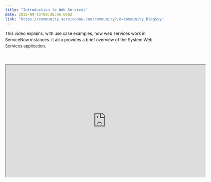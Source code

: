 ```yaml
---
title: "Introduction to Web Services"
date: 2015-09-15T00:35:06.000Z
link: "https://community.servicenow.com/community?id=community_blog&sys_id=781daea5dbd0dbc01dcaf3231f961984"
---
```

<p><span style="font-size: 10pt; line-height: 1.5em;">This video explains, with use case examples, how web services work in ServiceNow instances. It also provides a brief overview of the System Web Services application.</span></p><p><span style="font-size: 10pt; line-height: 1.5em;"><br/></span></p><p><iframe src="https://youtube.com/embed/LbEugH4uOb4" width="640" height="360"/></p><p></p><p>Topics:</p><ul><li><a href="https://www.youtube.com/watch?v=LbEugH4uOb4" title="https://www.youtube.com/watch?v=LbEugH4uOb4">ServiceNow web services overview</a></li><li><a title="outu.be/LbEugH4uOb4?t=55s" href="https://youtu.be/LbEugH4uOb4?t=55s">Inbound web services</a></li><li><a title="outu.be/LbEugH4uOb4?t=2m16s" href="https://youtu.be/LbEugH4uOb4?t=2m16s">Outbound web services</a></li><li><a title="outu.be/LbEugH4uOb4?t=3m21s" href="https://youtu.be/LbEugH4uOb4?t=3m21s">Use case 1: simple integration</a></li><li><a title="outu.be/LbEugH4uOb4?t=4m07s" href="https://youtu.be/LbEugH4uOb4?t=4m07s">Use case 2: more complex integration</a></li><li><a title="outu.be/LbEugH4uOb4?t=5m40s" href="https://youtu.be/LbEugH4uOb4?t=5m40s">Use case 3: involving a firewall and MID server</a></li><li><a title="outu.be/LbEugH4uOb4?t=7m14s" href="https://youtu.be/LbEugH4uOb4?t=7m14s">Screen demo of System Web Services application</a></li></ul><p></p><p></p><p>For more information on web services, see:</p><p><a title="ki.servicenow.com/index.php?title=Web_Services" href="http://wiki.servicenow.com/index.php?title=Web_Services">Web Services - ServiceNow Product Documentation</a></p><p><a title="SOAP Web Service and time zones examples" __default_attr="4389" __jive_macro_name="blogpost" class="jive_macro jive_macro_blogpost" data-orig-content="SOAP Web Service and time zones examples" href="/community?id=community_blog&sys_id=15bcaa25dbd0dbc01dcaf3231f96199f">SOAP Web Service and time zones examples</a></p><p></p><p>Your feedback helps us better serve you! Did you find this video helpful? Leave us a comment to tell us why or why not.</p>